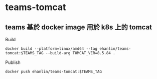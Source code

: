 # teams-tomcat

## teams 基於 docker image 用於 k8s 上的 tomcat

Build
```
docker build --platform=linux/amd64 --tag ehanlin/teams-tomcat:$TEAMS_TAG --build-arg TOMCAT_VER=8.5.84 .
```

Publish
```
docker push ehanlin/teams-tomcat:$TEAMS_TAG
```